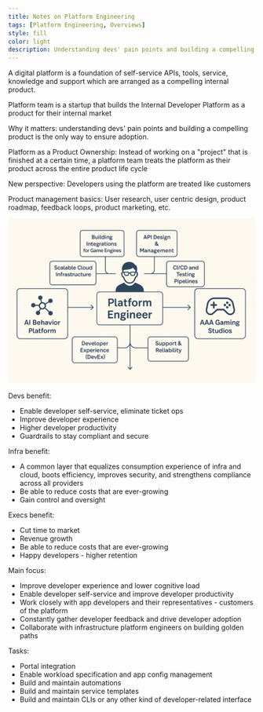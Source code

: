 ```yaml
---
title: Notes on Platform Engineering
tags: [Platform Engineering, Overviews]
style: fill
color: light
description: Understanding devs' pain points and building a compelling product is the only way to ensure adoption.
---
```


A digital platform is a foundation of self-service APIs, tools, service, knowledge and support which are arranged as a compelling internal product.

Platform team is a startup that builds the Internal Developer Platform as a product for their internal market

Why it matters: understanding devs' pain points and building a compelling product is the only way to ensure adoption.

Platform as a Product
Ownership: Instead of working on a "project" that is finished at a certain time, a platform team treats the platform as their product across the entire product life cycle

New perspective: Developers using the platform are treated like customers

Product management basics: User research, user centric design, product roadmap, feedback loops, product marketing, etc.

![platform-engineer](../assets/blogs/platform-engineer.png)

Devs benefit:

- Enable developer self-service, eliminate ticket ops
- Improve developer experience
- Higher developer productivity
- Guardrails to stay compliant and secure

Infra benefit:

- A common layer that equalizes consumption experience of infra and cloud, boots efficiency, improves security, and strengthens compliance across all providers
- Be able to reduce costs that are ever-growing
- Gain control and oversight

Execs benefit:

- Cut time to market
- Revenue growth
- Be able to reduce costs that are ever-growing
- Happy developers - higher retention

Main focus:

- Improve developer experience and lower cognitive load
- Enable developer self-service and improve developer productivity
- Work closely with app developers and their representatives - customers of the platform
- Constantly gather developer feedback and drive developer adoption
- Collaborate with infrastructure platform engineers on building golden paths

Tasks:

- Portal integration
- Enable workload specification and app config management
- Build and maintain automations
- Build and maintain service templates
- Build and maintain CLIs or any other kind of developer-related interface
